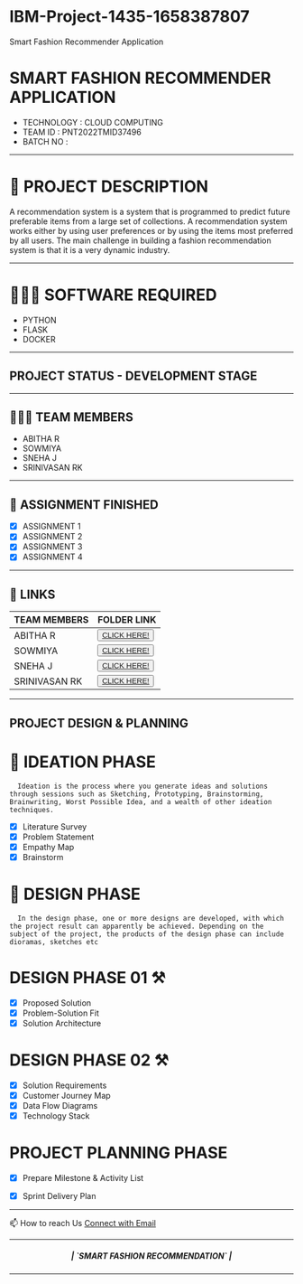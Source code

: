 # IBM-Project-1435-1658387807
Smart Fashion Recommender Application



# SMART FASHION RECOMMENDER APPLICATION

- TECHNOLOGY : CLOUD COMPUTING
- TEAM ID    : PNT2022TMID37496
- BATCH NO   : 

<hr>

# 📒 PROJECT DESCRIPTION
A recommendation system is a system that is programmed to predict future preferable items from a large set of collections. A recommendation system works either by using user preferences or by using the items most preferred by all users. The main challenge in building a fashion recommendation system is that it is a very dynamic industry.



 <hr>
 
# 👨🏻‍💻 SOFTWARE REQUIRED
- PYTHON
- FLASK
- DOCKER

 <hr>

 ## PROJECT STATUS - DEVELOPMENT STAGE

<hr>

## 🧑🏻‍🦰 TEAM MEMBERS
- ABITHA R
- SOWMIYA 
- SNEHA J
- SRINIVASAN RK

<hr>

## 📒 ASSIGNMENT FINISHED
- [x] ASSIGNMENT 1
- [x] ASSIGNMENT 2
- [x] ASSIGNMENT 3 
- [x] ASSIGNMENT 4
<hr>

## 🔗 LINKS

| TEAM MEMBERS | FOLDER LINK    |
| ------------- | ------------- |
| ABITHA R  | <button> <a href="https://github.com/IBM-EPBL/IBM-Project-1435-1658387807">CLICK HERE!  </a></button>                 
| SOWMIYA | <button> <a href="https://github.com/IBM-EPBL/IBM-Project-1435-1658387807">CLICK HERE!  </a> </button> |
| SNEHA J   | <button><a href="https://github.com/IBM-EPBL/IBM-Project-1435-1658387807">CLICK HERE!  </a> </button> |
| SRINIVASAN RK   | <button><a href="https://github.com/IBM-EPBL/IBM-Project-1435-1658387807">CLICK HERE!  </a> </button> |

<hr>

## PROJECT DESIGN & PLANNING
# 🧩 IDEATION PHASE

      Ideation is the process where you generate ideas and solutions through sessions such as Sketching, Prototyping, Brainstorming, Brainwriting, Worst Possible Idea, and a wealth of other ideation techniques.
- [x] Literature Survey
- [x] Problem Statement
- [x] Empathy Map
- [x] Brainstorm

# 🧩 DESIGN PHASE 
      In the design phase, one or more designs are developed, with which the project result can apparently be achieved. Depending on the subject of the project, the products of the design phase can include dioramas, sketches etc

# DESIGN PHASE 01 ⚒️
- [x] Proposed Solution
- [x] Problem-Solution Fit
- [x] Solution Architecture

# DESIGN PHASE 02 ⚒️
- [x] Solution Requirements
- [x] Customer Journey Map
- [x] Data Flow Diagrams
- [x] Technology Stack

# PROJECT PLANNING PHASE
- [x] Prepare Milestone & Activity List
- [x] Sprint Delivery Plan


<hr>

📫 How to reach Us <a href = "mailto:ibmdemo6@yahoo.com">Connect with Email</a>

<hr>
<div align="center">
 <h5> | `SMART FASHION RECOMMENDATION` |</h5>

<hr>


    
 
